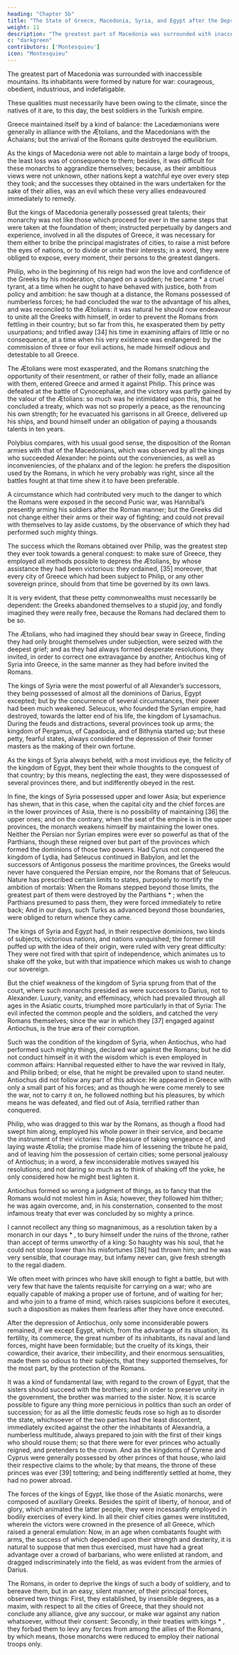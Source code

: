 ```yaml
---
heading: "Chapter 5b"
title: "The State of Greece, Macedonia, Syria, and Egypt after the Depression of Carthage"
weight: 11
description: "The greatest part of Macedonia was surrounded with inaccessible mountains. Its inhabitants were formed by nature for war: courageous, obedient, industrious, and indefatigable."
c: "darkgreen"
contributors: ['Montesquieu']
icon: "Montesquieu"
---
```



The greatest part of Macedonia was surrounded with inaccessible mountains. Its inhabitants were formed by nature for war: courageous, obedient, industrious, and indefatigable.

These qualities must necessarily have been owing to the climate, since the natives of it are, to this day, the best soldiers in the Turkish empire.

Greece maintained itself by a kind of balance:  the Lacedæmonians were generally in alliance with the Ætolians, and the Macedonians with the Achaians; but the arrival of the Romans quite destroyed the equilibrium.

As the kings of Macedonia were not able to maintain a large body of troops, the least loss was of consequence to them; besides, it was difficult for these monarchs to aggrandize themselves; because, as their ambitious views were not unknown, other nations kept a watchful eye over every step they took; and the successes they obtained in the wars undertaken for the sake of their allies, was an evil which these very allies endeavoured immediately to remedy.

But the kings of Macedonia generally possessed great talents; their monarchy was not like those which proceed for ever in the same steps that were taken at the foundation of them; instructed perpetually by dangers and experience, involved in all the disputes of Greece, it was necessary for them either to bribe the principal magistrates of cities, to raise a mist before the eyes of nations, or to divide or unite their interests; in a word, they were obliged to expose, every moment, their persons to the greatest dangers.

Philip, who in the beginning of his reign had won the love and confidence of the Greeks by his moderation, changed on a sudden; he became * a cruel tyrant, at a time when he ought to have behaved with justice, both from policy and ambition:  he saw though at a distance, the Romans possessed of numberless forces; he had concluded the war to the advantage of his alhes, and was reconciled to the Ætolians:  it was natural he should now endeavour to unite all the Greeks with himself, in order to prevent the Romans from fettling in their country; but so far from this, he exasperated them by petty usurpations; and trifled away [34] his time in examining affairs of little or no consequence, at a time when his very existence was endangered:  by the commission of three or four evil actions, he made himself odious and detestable to all Greece.

The Ætolians were most exasperated, and the Romans snatching the opportunity of their resentment, or rather of their folly, made an alliance with them, entered Greece and armed it against Philip. This prince was defeated at the battle of Cynocephalæ, and the victory was partly gained by the valour of the Ætolians:  so much was he intimidated upon this, that he concluded a treaty, which was not so properly a peace, as the renouncing his own strength; for he evacuated his garrisons in all Greece, delivered up his ships, and bound himself under an obligation of paying a thousands talents in ten years.

Polybius compares, with his usual good sense, the disposition of the Roman armies with that of the Macedonians, which was observed by all the kings who succeeded Alexander:  he points out the conveniencies, as well as inconveniencies, of the phalanx and of the legion:  he prefers the disposition used by the Romans, in which he very probably was right, since all the battles fought at that time shew it to have been preferable.

A circumstance which had contributed very much to the danger to which the Romans were exposed in the second Punic war, was Hannibal’s presently arming his soldiers after the Roman manner; but the Greeks did not change either their arms or their way of fighting; and could not prevail with themselves to lay aside customs, by the observance of which they had performed such mighty things.

The success which the Romans obtained over Philip, was the greatest step they ever took towards a general conquest:  to make sure of Greece, they employed all methods possible to depress the Ætolians, by whose assistance they had been victorious:  they ordained, [35] moreover, that every city of Greece which had been subject to Philip, or any other sovereign prince, should from that time be governed by its own laws.

It is very evident, that these petty commonwealths must necessarily be dependent:  the Greeks abandoned themselves to a stupid joy, and fondly imagined they were really free, because the Romans had declared them to be so.

The Ætolians, who had imagined they should bear sway in Greece, finding they had only brought themselves under subjection, were seized with the deepest grief; and as they had always formed desperate resolutions, they invited, in order to correct one extravagance by another, Antiochus king of Syria into Greece, in the same manner as they had before invited the Romans.

The kings of Syria were the most powerful of all Alexander’s successors, they being possessed of almost all the dominions of Darius, Egypt excepted; but by the concurrence of several circumstances, their power had been much weakened. Seleucus, who founded the Syrian empire, had destroyed, towards the latter end of his life, the kingdom of Lysamachus. During the feuds and distractions, several provinces took up arms; the kingdom of Pergamus, of Capadocia, and of Bithynia started up; but these petty, fearful states, always considered the depression of their former masters as the making of their own fortune.

As the kings of Syria always beheld, with a most invidious eye, the felicity of the kingdom of Egypt, they bent their whole thoughts to the conquest of that country; by this means, neglecting the east, they were dispossessed of several provinces there, and but indifferently obeyed in the rest.

In fine, the kings of Syria possessed upper and lower Asia; but experience has shewn, that in this case, when the capital city and the chief forces are in the lower provinces of Asia, there is no possibility of maintaining [36] the upper ones; and on the contrary, when the seat of the empire is in the upper provinces, the monarch weakens himself by maintaining the lower ones. Neither the Persian nor Syrian empires were ever so powerful as that of the Parthians, though these reigned over but part of the provinces which formed the dominions of those two powers. Had Cyrus not conquered the kingdom of Lydia, had Seleucus continued in Babylon, and let the successors of Antigonus possess the maritime provinces, the Greeks would never have conquered the Persian empire, nor the Romans that of Seleucus. Nature has prescribed certain limits to states, purposely to mortify the ambition of mortals:  When the Romans stepped beyond those limits, the greatest part of them were destroyed by the Parthians * ; when the Parthians presumed to pass them, they were forced immediately to retire back; And in our days, such Turks as advanced beyond those boundaries, were obliged to return whence they came.

The kings of Syria and Egypt had, in their respective dominions, two kinds of subjects, victorious nations, and nations vanquished; the former still puffed up with the idea of their origin, were ruled with very great difficulty:  They were not fired with that spirit of independence, which animates us to shake off the yoke, but with that impatience which makes us wish to change our sovereign.

But the chief weakness of the kingdom of Syria sprung from that of the court, where such monarchs presided as were successors to Darius, not to Alexander. Luxury, vanity, and effeminacy, which had prevailed through all ages in the Asiatic courts, triumphed more particularly in that of Syria:  The evil infected the common people and the soldiers, and catched the very Romans themselves; since the war in which they [37] engaged against Antiochus, is the true æra of their corruption.

Such was the condition of the kingdom of Syria, when Antiochus, who had performed such mighty things, declared war against the Romans; but he did not conduct himself in it with the wisdom which is even employed in common affairs:  Hannibal requested either to have the war revived in Italy, and Philip bribed; or else, that he might be prevailed upon to stand neuter. Antiochus did not follow any part of this advice:  He appeared in Greece with only a small part of his forces; and as though he were come merely to see the war, not to carry it on, he followed nothing but his pleasures, by which means he was defeated, and fled out of Asia, terrified rather than conquered.

Philip, who was dragged to this war by the Romans, as though a flood had swept him along, employed his whole power in their service, and became the instrument of their victories:  The pleasure of taking vengeance of, and laying waste Ætolia; the promise made him of lessening the tribute he paid, and of leaving him the possession of certain cities; some personal jealousy of Antiochus; in a word, a few inconsiderable motives swayed his resolutions; and not daring so much as to think of shaking off the yoke, he only considered how he might best lighten it.

Antiochus formed so wrong a judgment of things, as to fancy that the Romans would not molest him in Asia; however, they followed him thither; he was again overcome, and, in his consternation, consented to the most infamous treaty that ever was concluded by so mighty a prince.

I cannot recollect any thing so magnanimous, as a resolution taken by a monarch in our days * , to bury himself under the ruins of the throne, rather than accept of terms unworthy of a king:  So haughty was his soul, that he could not stoop lower than his misfortunes [38] had thrown him; and he was very sensible, that courage may, but infamy never can, give fresh strength to the regal diadem.

We often meet with princes who have skill enough to fight a battle, but with very few that have the talents requisite for carrying on a war; who are equally capable of making a proper use of fortune, and of waiting for her; and who join to a frame of mind, which raises suspicions before it executes, such a disposition as makes them fearless after they have once executed.

After the depression of Antiochus, only some inconsiderable powers remained, if we except Egypt, which, from the advantage of its situation, its fertility, its commerce, the great number of its inhabitants, its naval and land forces, might have been formidable; but the cruelty of its kings, their cowardice, their avarice, their imbecillity, and their enormous sensualities, made them so odious to their subjects, that they supported themselves, for the most part, by the protection of the Romans.

It was a kind of fundamental law, with regard to the crown of Egypt, that the sisters should succeed with the brothers; and in order to preserve unity in the government, the brother was married to the sister. Now, it is scarce possible to figure any thing more pernicious in politics than such an order of succession; for as all the little domestic feuds rose so high as to disorder the state, whichsoever of the two parties had the least discontent, immediately excited against the other the inhabitants of Alexandria, a numberless multitude, always prepared to join with the first of their kings who should rouse them; so that there were for ever princes who actually reigned, and pretenders to the crown. And as the kingdoms of Cyrene and Cyprus were generally possessed by other princes of that house, who laid their respective claims to the whole; by that means, the throne of these princes was ever [39] tottering; and being indifferently settled at home, they had no power abroad.

The forces of the kings of Egypt, like those of the Asiatic monarchs, were composed of auxiliary Greeks. Besides the spirit of liberty, of honour, and of glory, which animated the latter people, they were incessantly employed in bodily exercises of every kind. In all their chief cities games were instituted, wherein the victors were crowned in the presence of all Greece, which raised a general emulation:  Now, in an age when combatants fought with arms, the success of which depended upon their strength and dexterity, it is natural to suppose that men thus exercised, must have had a great advantage over a crowd of barbarians, who were enlisted at random, and dragged indiscriminately into the field, as was evident from the armies of Darius.

The Romans, in order to deprive the kings of such a body of soldiery, and to bereave them, but in an easy, silent manner, of their principal forces, observed two things:  First, they established, by insensible degrees, as a maxim, with respect to all the cities of Greece, that they should not conclude any alliance, give any succour, or make war against any nation whatsoever, without their consent:  Secondly, in their treaties with kings * , they forbad them to levy any forces from among the allies of the Romans, by which means, those monarchs were reduced to employ their national troops only.